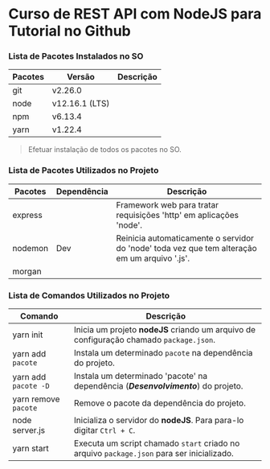 
# Curso de REST API com NodeJS para Tutorial no Github

### Lista de Pacotes Instalados no SO

Pacotes|Versão|Descrição
---|---|---
git|v2.26.0|
node|v12.16.1 (LTS)|
npm|v6.13.4|
yarn|v1.22.4|

> Efetuar instalação de todos os  pacotes no SO.

### Lista de Pacotes Utilizados no Projeto

Pacotes|Dependência|Descrição
---|---|---
express||Framework web para tratar requisições 'http' em aplicações 'node'.
nodemon|Dev|Reinicia automaticamente o servidor do 'node' toda vez que tem alteração em um arquivo '.js'.
morgan||



### Lista de Comandos Utilizados no Projeto

Comando|Descrição
---|---
yarn init|Inicia um projeto **nodeJS** criando um arquivo de configuração chamado `package.json`.
yarn add `pacote`|Instala um determinado `pacote` na dependência do projeto.
yarn add `pacote -D`|Instala um determinado 'pacote' na dependência (**_Desenvolvimento_**) do projeto.
yarn remove `pacote`|Remove o pacote da dependência do projeto.
node server.js|Inicializa o servidor do **nodeJS**. Para para-lo digitar `Ctrl + C`.
yarn start|Executa um script chamado `start` criado no arquivo `package.json` para ser inicializado.

